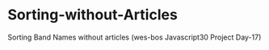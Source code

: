 # Sorting-without-Articles

Sorting Band Names without articles (wes-bos Javascript30 Project Day-17)
